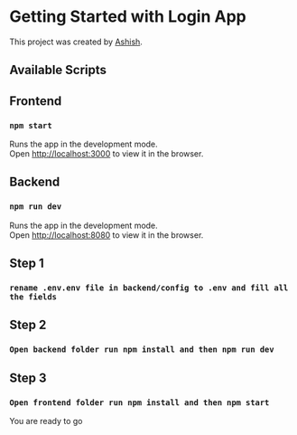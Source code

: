 # Getting Started with Login App
This project was created by  [Ashish](https://github.com/codeashish).
## Available Scripts


## Frontend

### `npm start`

Runs the app in the development mode.\
Open [http://localhost:3000](http://localhost:3000) to view it in the browser.

## Backend
### `npm run dev`

Runs the app in the development mode.\
Open [http://localhost:8080](http://localhost:8080) to view it in the browser.



## Step 1

### `rename .env.env file in backend/config to .env and fill all the fields`

## Step 2
### `Open backend folder run npm install and then npm run dev`
## Step 3
### `Open frontend folder run npm install and then npm start`
You are ready to go













